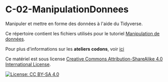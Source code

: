 # C-02-ManipulationDonnees

Manipuler et mettre en forme des données à l'aide du Tidyverse.

Ce répertoire contient les fichiers utilisés pour le tutoriel [Manipulation de données](https://codons.netlify.app/posts/manipuler-donnees-tidyverse/).

Pour plus d'informations sur les **ateliers codons**, voir [ici](https://codons.netlify.app/)

Ce matériel est sous license [Creative Commons Attribution-ShareAlike 4.0 International License](https://creativecommons.org/licenses/by-sa/4.0/).

[![License: CC BY-SA 4.0](https://licensebuttons.net/l/by-sa/4.0/80x15.png)](https://creativecommons.org/licenses/by-sa/4.0/)